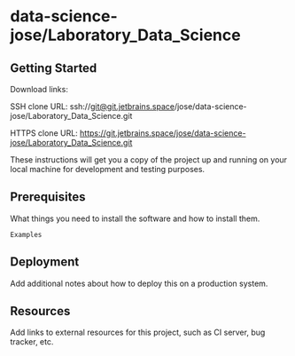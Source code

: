 # data-science-jose/Laboratory_Data_Science



## Getting Started

Download links:

SSH clone URL: ssh://git@git.jetbrains.space/jose/data-science-jose/Laboratory_Data_Science.git

HTTPS clone URL: https://git.jetbrains.space/jose/data-science-jose/Laboratory_Data_Science.git



These instructions will get you a copy of the project up and running on your local machine for development and testing purposes.

## Prerequisites

What things you need to install the software and how to install them.

```
Examples
```

## Deployment

Add additional notes about how to deploy this on a production system.

## Resources

Add links to external resources for this project, such as CI server, bug tracker, etc.
